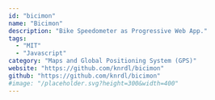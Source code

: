 ```yaml
---
id: "bicimon"
name: "Bicimon"
description: "Bike Speedometer as Progressive Web App."
tags:
  - "MIT"
  - "Javascript"
category: "Maps and Global Positioning System (GPS)"
website: "https://github.com/knrdl/bicimon"
github: "https://github.com/knrdl/bicimon"
#image: "/placeholder.svg?height=300&width=400"
---
```


